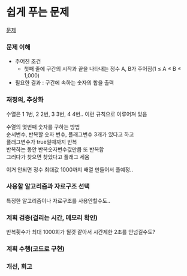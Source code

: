 # 쉽게 푸는 문제
[문제](https://www.acmicpc.net/problem/1292)

### 문제 이해
- 주어진 조건  
  - 첫째 줄에 구간의 시작과 끝을 나타내는 정수 A, B가 주어짐(1 ≤ A ≤ B ≤ 1,000)  
- 필요한 결과 : 구간에 속하는 숫자의 합을 출력  

### 재정의, 추상화
수열은 1 1번, 2 2번, 3 3번, 4 4번.. 이런 규칙으로 이루어져 있음  

수열의 몇번째 숫자를 구하는 방법  
순서변수, 반복할 숫자 변수, 플래그변수 3개가 있다고 하고  
플래그변수가 true일때까지 반복  
반복하는 동안 반복숫자변수값만큼 또 반복함  
그러다가 찾으면 찾았다고 플래그 세움  

이거 안되면 정수 최대값 1000까지 배열 만들어서 풀예정..  

### 사용할 알고리즘과 자료구조 선택
특정한 알고리즘이나 자료구조를 사용안할수도..  

### 계획 검증(걸리는 시간, 메모리 확인)
반복횟수가 최대 1000회가 될것 같아서 시간제한 2초를 안넘길수도?  

### 계획 수행(코드로 구현)

### 개선, 회고
